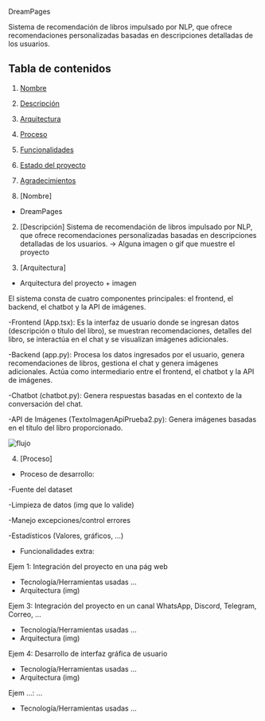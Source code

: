 DreamPages

Sistema de recomendación de libros impulsado por NLP, que ofrece recomendaciones personalizadas basadas en descripciones detalladas de los usuarios.

## Tabla de contenidos

1. [Nombre](#Nombre)
2. [Descripción](#descripción)
3. [Arquitectura](#Arquitectura)
4. [Proceso](#Proceso)
5. [Funcionalidades](#Funcionalidades)
6. [Estado del proyecto](#EstadoDelProyecto)
7. [Agradecimientos](#Agradecimientos)

1. [Nombre]
* DreamPages

2. [Descripción]
Sistema de recomendación de libros impulsado por NLP, que ofrece recomendaciones personalizadas basadas en descripciones detalladas de los usuarios. -> Alguna imagen o gif que muestre el proyecto

3. [Arquitectura]
* Arquitectura del proyecto + imagen
  
El sistema consta de cuatro componentes principales: el frontend, el backend, el chatbot y la API de imágenes.

-Frontend (App.tsx): Es la interfaz de usuario donde se ingresan datos (descripción o título del libro), se muestran recomendaciones, detalles del libro, se interactúa en el chat y se visualizan imágenes adicionales.

-Backend (app.py): Procesa los datos ingresados por el usuario, genera recomendaciones de libros, gestiona el chat y genera imágenes adicionales. Actúa como intermediario entre el frontend, el chatbot y la API de imágenes.

-Chatbot (chatbot.py): Genera respuestas basadas en el contexto de la conversación del chat.

-API de Imágenes (TextoImagenApiPrueba2.py): Genera imágenes basadas en el título del libro proporcionado.

![flujo](https://github.com/user-attachments/assets/b8593ac7-8102-4996-a7d2-7e3dc99fab53)



4. [Proceso]
* Proceso de desarrollo:

-Fuente del dataset

-Limpieza de datos (img que lo valide)

-Manejo excepciones/control errores

-Estadísticos (Valores, gráficos, …)

* Funcionalidades extra:

Ejem 1: Integración del proyecto en una pág web
- Tecnología/Herramientas usadas …
- Arquitectura (img)

Ejem 3: Integración del proyecto en un canal WhatsApp, Discord, Telegram, Correo, …
- Tecnología/Herramientas usadas …
- Arquitectura (img)

Ejem 4: Desarrollo de interfaz gráfica de usuario
- Tecnología/Herramientas usadas …
- Arquitectura (img)

Ejem …: …
- Tecnología/Herramientas usadas …

